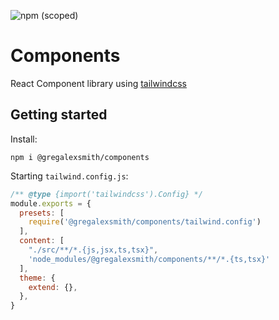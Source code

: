 ![npm (scoped)](https://img.shields.io/npm/v/@gregalexsmith/components)

# Components

React Component library using [tailwindcss](https://tailwindcss.com/)

## Getting started

Install:
```shell
npm i @gregalexsmith/components
```

Starting `tailwind.config.js`:
```js
/** @type {import('tailwindcss').Config} */
module.exports = {
  presets: [
    require('@gregalexsmith/components/tailwind.config')
  ],
  content: [
    "./src/**/*.{js,jsx,ts,tsx}",
    'node_modules/@gregalexsmith/components/**/*.{ts,tsx}'
  ],
  theme: {
    extend: {},
  },
}
```
